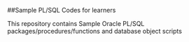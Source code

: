 ##Sample PL/SQL Codes for learners

This repository contains Sample Oracle PL/SQL packages/procedures/functions and database object scripts
